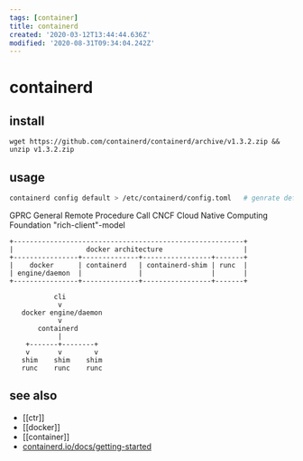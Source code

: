 ```yaml
---
tags: [container]
title: containerd
created: '2020-03-12T13:44:44.636Z'
modified: '2020-08-31T09:34:04.242Z'
---
```


# containerd

## install
`wget https://github.com/containerd/containerd/archive/v1.3.2.zip && unzip v1.3.2.zip`

## usage
```sh
containerd config default > /etc/containerd/config.toml   # genrate default config
```

GPRC General Remote Procedure Call
CNCF Cloud Native Computing Foundation
"rich-client"-model

```
+---------------------------------------------------------+
|                  docker architecture                    |
+----------------+--------------+-----------------+-------+
|    docker      | containerd   | containerd-shim | runc  |
| engine/daemon  |              |                 |       |
+----------------+--------------+-----------------+-------+
```
```
           cli
            v
   docker engine/daemon
            v
       containerd
            |
    +-------+--------+
    v       v        v
   shim    shim    shim
   runc    runc    runc
```

## see also
- [[ctr]]
- [[docker]]
- [[container]]
- [containerd.io/docs/getting-started](https://containerd.io/docs/getting-started/)
